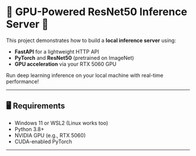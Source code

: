 # 🧠 GPU-Powered ResNet50 Inference Server 🚀

This project demonstrates how to build a **local inference server** using:
- **FastAPI** for a lightweight HTTP API
- **PyTorch** and **ResNet50** (pretrained on ImageNet)
- **GPU acceleration** via your RTX 5060 GPU

Run deep learning inference on your local machine with real-time performance!

---

## 🖥️ Requirements

- Windows 11 or WSL2 (Linux works too)
- Python 3.8+
- NVIDIA GPU (e.g., RTX 5060)
- CUDA-enabled PyTorch

---
